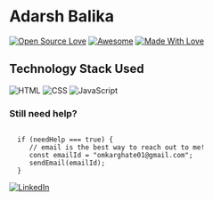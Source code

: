 # Adarsh Balika 
[![Open Source Love](https://badges.frapsoft.com/os/v2/open-source.svg?v=103)](https://github.com/Omkar-Ghate)
[![Awesome](https://cdn.rawgit.com/sindresorhus/awesome/d7305f38d29fed78fa85652e3a63e154dd8e8829/media/badge.svg)](https://github.com/Omkar-Ghate) [![Made With Love](https://img.shields.io/badge/Made%20With-Love-orange.svg)](https://github.com/Omkar-Ghate)

## Technology Stack Used

![HTML](https://img.shields.io/badge/frontend-html-orange.svg?logo=html5&style=flat-square) 
![CSS](https://img.shields.io/badge/frontend-css-yellowgreen.svg?logo=css3&style=flat-square)
![JavaScript](https://img.shields.io/badge/frontend-javascript-blue.svg?logo=javascript&style=flat-square) 


### Still need help?

```

  if (needHelp === true) {
     // email is the best way to reach out to me!
     const emailId = "omkarghate01@gmail.com";
     sendEmail(emailId);
  }

```

 [![LinkedIn](https://img.shields.io/static/v1.svg?label=connect&message=@omkarghate&color=grey&logo=linkedin&style=flat&logoColor=white&colorA=blue)](https://www.linkedin.com/in/omkarghate/) 
